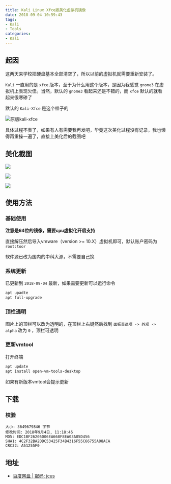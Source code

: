 ```yaml
---
title: Kali Linux Xfce版美化虚拟机镜像
date: 2018-09-04 10:59:43
tags: 
- Kali
- Tools
categories: 
- Kali
---
```


## 起因

这两天来学校把硬盘基本全部清空了，所以以前的虚拟机就需要重新安装了。

`Kali` 一直用的是 `xfce` 版本，至于为什么用这个版本，是因为我感觉 `gnome3` 在虚拟机上表现欠佳。当然，默认的 `gnome3` 看起来还是不错的，而 `xfce` 默认的就看起来很寒碜了

默认的 `Kali-Xfce` 是这个样子的

<!--more-->

![原版kali-xfce](http://ww1.sinaimg.cn/large/c0264382ly1fuxco29z1zj20le0c0146.jpg)

具体过程不表了，如果有人有需要我再发吧，毕竟这次美化过程没有记录，我也懒得再重操一遍了，直接上美化后的截图吧

## 美化截图

![](http://ww1.sinaimg.cn/large/c0264382ly1fuxcov30z4j21hc0u07bd.jpg)

![](http://ww1.sinaimg.cn/large/c0264382ly1fuxd0a4t5ej21hc0u0u0x.jpg)

![](http://ww1.sinaimg.cn/large/c0264382ly1fuxd11uu4qj21hc0u0b29.jpg)

## 使用方法

### 基础使用

**注意是64位的镜像，需要cpu虚拟化开启支持**

直接解压然后导入vmware（version >= 10.X）虚拟机即可，默认账户密码为 `root:toor`

软件源已改为国内的中科大源，不需要自己换

### 系统更新

已更新到 `2018-09-04` 最新，如果需要更新可以运行命令

```bash
apt upadte
apt full-upgrade
```

### 顶栏透明

图片上的顶栏可以改为透明的，在顶栏上右键然后找到 `面板首选项 -> 外观 -> alpha` 改为 `0` ，顶栏可透明

### 更新vmtool

打开终端

```bash
apt update
apt install open-vm-tools-desktop
```

如果有新版本vmtool会提示更新

## 下载

### 校验

```
大小: 3649679846 字节
修改时间: 2018年9月4日, 11:18:46
MD5: EDC1BF26205D06EA668F8EA03A05D456
SHA1: 4C2F32BA2DDC53425F34B4316F55C66755A08ACA
CRC32: A51255F0
```

## 地址

- [百度网盘 | 密码: jcus](https://pan.baidu.com/s/1Neyff9GpVm08w5A6lesmQQ)
